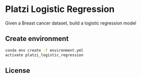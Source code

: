 # Platzi Logistic Regression

Given a Breast cancer dataset, build a logistic regression model

## Create environment

```bash
conda env create -f environment.yml
activate platzi_logistic_regression
```

## License
